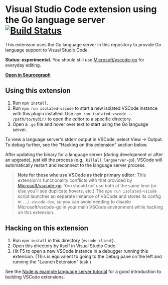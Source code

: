 # Visual Studio Code extension using the Go language server [![Build Status](https://travis-ci.org/sourcegraph/sourcegraph-go.svg)](https://travis-ci.org/sourcegraph/sourcegraph-go)

This extension uses the Go language server in this repository to provide Go language support to Visual Studio Code.

**Status: experimental.** You should still use [Microsoft/vscode-go](https://github.com/Microsoft/vscode-go) for everyday editing.

[**Open in Sourcegraph**](https://sourcegraph.com/github.com/sourcegraph/sourcegraph-go/-/tree/vscode)

## Using this extension

1. Run `npm install`.
1. Run `npm run isolated-vscode` to start a new isolated VSCode instance with this plugin installed. Use `npm run isolated-vscode -- /path/to/mydir/` to open the editor to a specific directory.
1. Open a `.go` file and hover over text to start using the Go language server.

To view a language server's stderr output in VSCode, select View → Output. To debug further, see the "Hacking on this extension" section below.

After updating the binary for a language server (during development or after an upgrade), just kill the process (e.g., `killall langserver-go`). VSCode will automatically restart and reconnect to the language server process.

> **Note for those who use VSCode as their primary editor:** This extension's functionality conflicts with that provided by [Microsoft/vscode-go](https://github.com/Microsoft/vscode-go). You should not use both at the same time (or else you'll see duplicate hovers, etc.) The `npm run isolated-vscode` script launches an separate instance of VSCode and stores its config in `../.vscode-dev`, so you can avoid needing to disable Microsoft/vscode-go in your main VSCode environment while hacking on this extension.

## Hacking on this extension

1. Run `npm install` in this directory (`vscode-client`).
1. Open this directory by itself in Visual Studio Code.
1. Hit F5 to open a new VSCode instance in a debugger running this extension. (This is equivalent to going to the Debug pane on the left and running the "Launch Extension" task.)

See the [Node.js example language server tutorial](https://code.visualstudio.com/docs/extensions/example-language-server) for a good introduction to building VSCode extensions.
